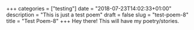 +++
categories = ["testing"]
date = "2018-07-23T14:02:33+01:00"
description = "This is just a test poem"
draft = false
slug = "test-poem-8"
title = "Test Poem-8"
+++
Hey there! This will have my poetry/stories.